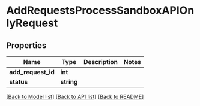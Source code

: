 # AddRequestsProcessSandboxAPIOnlyRequest

## Properties
Name | Type | Description | Notes
------------ | ------------- | ------------- | -------------
**add_request_id** | **int** |  | 
**status** | **string** |  | 

[[Back to Model list]](../README.md#documentation-for-models) [[Back to API list]](../README.md#documentation-for-api-endpoints) [[Back to README]](../README.md)


